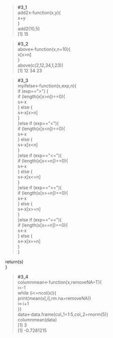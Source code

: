 > **#3_1**  
> add2<-function(x,y){  
   x+y  
 }  
> add2(10,5)  
[1] 15  

> **#3_2**  
> above<-function(x,n=10){  
   x[x>n]  
 }  
> above(c(2,12,34,1,23))  
[1] 12 34 23  

> **#3_3**  
> myifelse<-function(x,exp,n){  
   if (exp==">") {  
     if (length(x[x>n])==0){  
       s<-x  
     } else {  
       s<-x[x>n]  
     }  
   }else if (exp=="<"){  
     if (length(x[x<n])==0){  
       s<-x  
     } else {  
       s<-x[x<n]  
     }  
   }else if (exp=="<="){  
     if (length(x[x<=n])==0){  
       s<-x  
     } else {  
       s<-x[x<=n]  
     }  
   }else if (exp==">="){  
     if (length(x[x>=n])==0){  
       s<-x  
     } else {  
       s<-x[x>=n]  
     }  
   }else if (exp=="=="){  
     if (length(x[x==n])==0){  
       s<-x  
     } else {  
       s<-x[x==n]  
     }  
   }  
     
   return(s)  
 }  

> **#3_4**  
> columnmean<-function(x,removeNA=T){  
   i<-1  
   while (i<=ncol(x)){  
     print(mean(x[,i],rm.na=removeNA))  
     i<-i+1  
   }}  
> data<-data.frame(col_1=1:5,col_2=rnorm(5))  
> columnmean(data)  
[1] 3  
[1] -0.7281215
